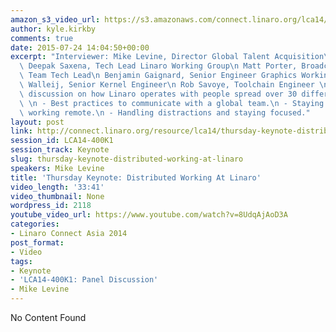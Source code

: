 ```yaml
---
amazon_s3_video_url: https://s3.amazonaws.com/connect.linaro.org/lca14/videos/03-06-Thursday/Thursday+Keynote-+Distributed+Working+At+Linaro.mp4
author: kyle.kirkby
comments: true
date: 2015-07-24 14:04:50+00:00
excerpt: "Interviewer: Mike Levine, Director Global Talent Acquisition\n  \n Panel:\n\
  \ Deepak Saxena, Tech Lead Linaro Working Group\n Matt Porter, Broadcom Landing\
  \ Team Tech Lead\n Benjamin Gaignard, Senior Engineer Graphics Working Group\n Linus\
  \ Walleij, Senior Kernel Engineer\n Rob Savoye, Toolchain Engineer \n  \n - Panel\
  \ discussion on how Linaro operates with people spread over 30 different countries\
  \ \n - Best practices to communicate with a global team.\n - Staying motivated while\
  \ working remote.\n - Handling distractions and staying focused."
layout: post
link: http://connect.linaro.org/resource/lca14/thursday-keynote-distributed-working-at-linaro/
session_id: LCA14-400K1
session_track: Keynote
slug: thursday-keynote-distributed-working-at-linaro
speakers: Mike Levine
title: 'Thursday Keynote: Distributed Working At Linaro'
video_length: '33:41'
video_thumbnail: None
wordpress_id: 2118
youtube_video_url: https://www.youtube.com/watch?v=8UdqAjAoD3A
categories:
- Linaro Connect Asia 2014
post_format:
- Video
tags:
- Keynote
- 'LCA14-400K1: Panel Discussion'
- Mike Levine
---
```


No Content Found
